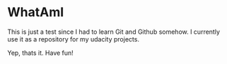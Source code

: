 # WhatAmI
This is just a test since I had to learn Git and Github somehow. 
I currently use it as a repository for my udacity projects.

Yep, thats it. Have fun!
